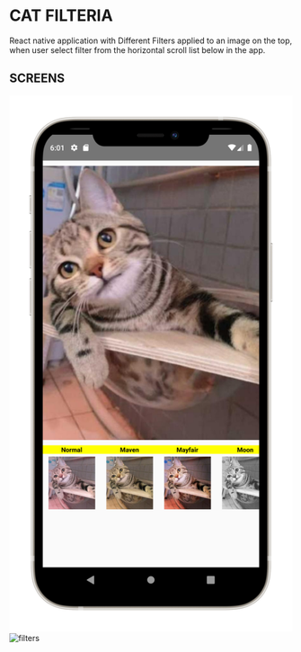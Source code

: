 # CAT FILTERIA

React native application with Different Filters applied to an image on the top, when user select filter from the horizontal scroll list below in the app.

## SCREENS

![filters](./img/filter1Potrait.png)
![filters](./img/fliter2Potrait.png)

